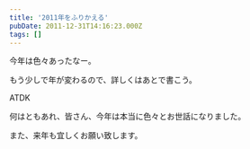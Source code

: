 ```yaml
---
title: '2011年をふりかえる'
pubDate: 2011-12-31T14:16:23.000Z
tags: []
---
```


今年は色々あったなー。

もう少しで年が変わるので、詳しくはあとで書こう。

ATDK

何はともあれ、皆さん、今年は本当に色々とお世話になりました。

また、来年も宜しくお願い致します。
